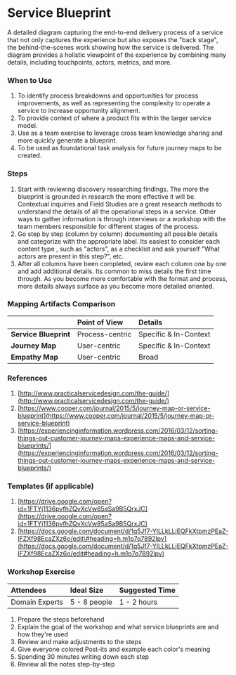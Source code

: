 # Service Blueprint

A detailed diagram capturing the end-to-end delivery process of a service that not only captures the experience but also exposes the "back stage", the behind-the-scenes work showing how the service is delivered. The diagram provides a holistic viewpoint of the experience by combining many details, including touchpoints, actors, metrics, and more.

### When to Use

1. To identify process breakdowns and opportunities for process improvements, as well as representing the complexity to operate a service to increase opportunity alignment.
2. To provide context of where a product fits within the larger service model.
3. Use as a team exercise to leverage cross team knowledge sharing and more quickly generate a blueprint.
4. To be used as foundational task analysis for future journey maps to be created.

### Steps

1. Start with reviewing discovery researching findings. The more the blueprint is grounded in research the more effective it will be. Contextual inquiries and Field Studies are a great research methods to understand the details of all the operational steps in a service. Other ways to gather information is through interviews or a workshop with the team members responsible for different stages of the process.
2. Go step by step \(column by column\) documenting all possible details and categorize with the appropriate label. Its easiest to consider each content type , such as "actors", as a checklist and ask yourself "What actors are present in this step?", etc.
3. After all columns have been completed, review each column one by one and add additional details. Its common to miss details the first time through. As you become more comfortable with the format and process, more details always surface as you become more detailed oriented.

### Mapping Artifacts Comparison

|  | Point of View | Details |
| :--- | :--- | :--- |
| **Service Blueprint** | Process-centric | Specific & In-Context |
| **Journey Map** | User-centric | Specific & In-Context |
| **Empathy Map** | User-centric | Broad |

### References

1. [http://www.practicalservicedesign.com/the-guide/](http://www.practicalservicedesign.com/the-guide/)
2. [https://www.cooper.com/journal/2015/5/journey-map-or-service-blueprint](https://www.cooper.com/journal/2015/5/journey-map-or-service-blueprint)
3. [https://experiencinginformation.wordpress.com/2016/03/12/sorting-things-out-customer-journey-maps-experience-maps-and-service-blueprints/](https://experiencinginformation.wordpress.com/2016/03/12/sorting-things-out-customer-journey-maps-experience-maps-and-service-blueprints/)

### Templates \(if applicable\)

1. [https://drive.google.com/open?id=1FTYj1136pvfhZQvXcVw85aSa9B5QrxJC](https://drive.google.com/open?id=1FTYj1136pvfhZQvXcVw85aSa9B5QrxJC)
2. [https://docs.google.com/document/d/1q5Jf7-YlLLkLLjEQFkXtpmzPEaZ-lFZXf98EcaZXz6o/edit\#heading=h.m1p7q7892lpv](https://docs.google.com/document/d/1q5Jf7-YlLLkLLjEQFkXtpmzPEaZ-lFZXf98EcaZXz6o/edit#heading=h.m1p7q7892lpv)

### Workshop Exercise

| Attendees | Ideal Size | Suggested Time |
| :--- | :--- | :--- |
| Domain Experts | 5 - 8 people | 1 - 2 hours |

1. Prepare the steps beforehand
2. Explain the goal of the workshop and what service blueprints are and how they're used
3. Review and make adjustments to the steps
4. Give everyone colored Post-its and example each color's meaning
5. Spending 30 minutes writing down each step
6. Review all the notes step-by-step



